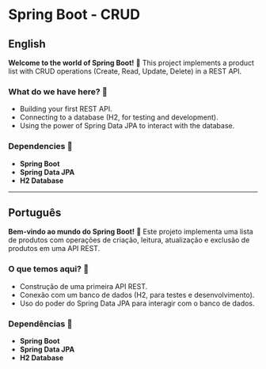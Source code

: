 # Spring Boot - CRUD

## English

**Welcome to the world of Spring Boot!** 🚀 This project implements a product list with CRUD operations (Create, Read, Update, Delete) in a REST API.

### What do we have here? 🤔
- Building your first REST API.
- Connecting to a database (H2, for testing and development).
- Using the power of Spring Data JPA to interact with the database.

### Dependencies 🔧
- **Spring Boot**
- **Spring Data JPA**
- **H2 Database**

---

## Português

**Bem-vindo ao mundo do Spring Boot!** 🚀 Este projeto implementa uma lista de produtos com operações de criação, leitura, atualização e exclusão de produtos em uma API REST.

### O que temos aqui? 🤔
- Construção de uma primeira API REST.
- Conexão com um banco de dados (H2, para testes e desenvolvimento).
- Uso do poder do Spring Data JPA para interagir com o banco de dados.

### Dependências 🔧
- **Spring Boot**
- **Spring Data JPA**
- **H2 Database**


